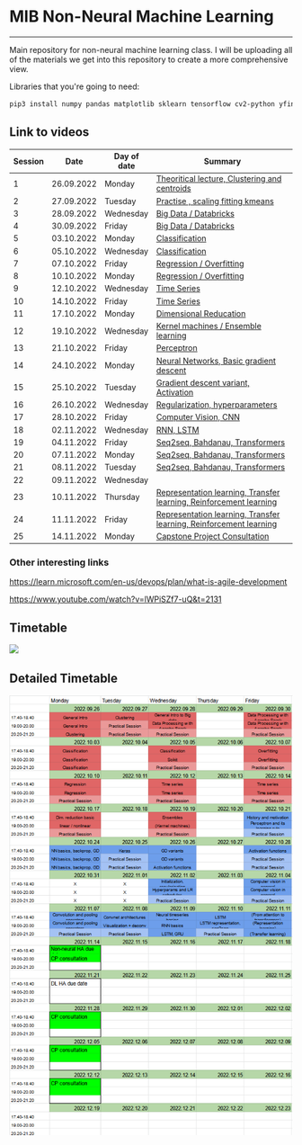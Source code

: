 # MIB Non-Neural Machine Learning
***
Main repository for non-neural machine learning class. I will be uploading all of the materials we get into this repository to create a more comprehensive view.

Libraries that you're going to need:
```zsh
pip3 install numpy pandas matplotlib sklearn tensorflow cv2-python yfinance
```

## Link to videos
| Session | Date       | Day of date      |Summary |
|---------|------------|------------------|--------|
| 1       | 26.09.2022 | Monday|[Theoritical lecture, Clustering and centroids](https://www.youtube.com/watch?v=pubHlnOgNMc)  |
| 2       | 27.09.2022 | Tuesday|[Practise , scaling fitting kmeans](https://www.youtube.com/watch?v=nseEWZKazq0)             |
| 3       | 28.09.2022 | Wednesday|[Big Data / Databricks](https://www.youtube.com/watch?v=bcNsZh2joi8)                       |
| 4       | 30.09.2022 | Friday|[Big Data / Databricks](https://www.youtube.com/watch?v=zKcw12nz5pE)                          |
| 5       | 03.10.2022 | Monday|[Classification](https://www.youtube.com/watch?v=4207o7IyCUc)                                 |
| 6       | 05.10.2022 | Wednesday|[Classification](https://www.youtube.com/watch?v=d9Pf4t9WK5M)                              |
| 7       | 07.10.2022 | Friday|[Regression / Overfitting](https://www.youtube.com/watch?v=RItnh8IhBg8)                       |
| 8       | 10.10.2022 | Monday |[Regression / Overfitting](https://www.youtube.com/watch?v=LD0G_tTmZzo)                      |
| 9       | 12.10.2022 | Wednesday |[Time Series](https://www.youtube.com/watch?v=RuvXhDgo-xM)                                |
| 10      | 14.10.2022 | Friday|[Time Series](https://www.youtube.com/watch?v=O-GNPaHmXqY)                                    |
| 11      | 17.10.2022 | Monday|[Dimensional Reducation](https://www.youtube.com/watch?v=H6bRYhng6WY)                         |
| 12      | 19.10.2022 | Wednesday|[Kernel machines / Ensemble learning](https://www.youtube.com/watch?v=06hD6_JGSr4)         |
| 13      | 21.10.2022 | Friday|[Perceptron](https://www.youtube.com/watch?v=Y0wmMaoBA3Y)                                                        |
| 14      | 24.10.2022 | Monday|[Neural Networks, Basic gradient descent](https://www.youtube.com/watch?v=k01K-vwyjNs)                           |
| 15      | 25.10.2022 | Tuesday|[Gradient descent variant, Activation](https://www.youtube.com/watch?v=EJDxY87q56M)                             |
| 16      | 26.10.2022 | Wednesday|[Regularization, hyperparameters](https://www.youtube.com/watch?v=umrsECiWuB0)                                |
| 17      | 28.10.2022 | Friday|[Computer Vision, CNN]()                                              |
| 18      | 02.11.2022 | Wednesday|[RNN, LSTM]()                                                      |
| 19      | 04.11.2022 | Friday|[Seq2seq, Bahdanau, Transformers]()                                   |
| 20      | 07.11.2022 | Monday|[Seq2seq, Bahdanau, Transformers]()                                   |
| 21      | 08.11.2022 | Tuesday|[Seq2seq, Bahdanau, Transformers]()                                   |
| 22      | 09.11.2022 | Wednesday|[]()                                   |
| 23      | 10.11.2022 | Thursday|[Representation learning, Transfer learning, Reinforcement learning]()                                   |
| 24      | 11.11.2022 | Friday|[Representation learning, Transfer learning, Reinforcement learning]()                                   |
| 25      | 14.11.2022 | Monday|[Capstone Project Consultation]()                                     |

### Other interesting links

https://learn.microsoft.com/en-us/devops/plan/what-is-agile-development

https://www.youtube.com/watch?v=lWPiSZf7-uQ&t=2131

## Timetable
![](https://justpaste.it/img/617e447d5b08d82456f7481e3c2d47fb.png)

## Detailed Timetable
<img title="detailed timetable" src="detailed_timetable.PNG">